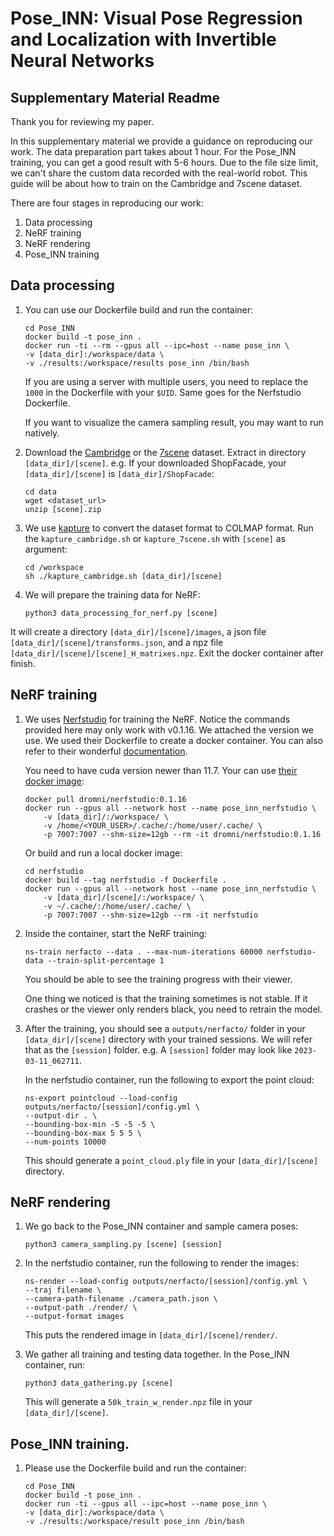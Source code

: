 # Pose_INN: Visual Pose Regression and Localization with Invertible Neural Networks
## Supplementary Material Readme

Thank you for reviewing my paper. 

In this supplementary material we provide a guidance on reproducing our work. The data preparation part takes about 1 hour. For the Pose_INN training, you can get a good result with 5-6 hours. Due to the file size limit, we can't share the custom data recorded with the real-world robot. This guide will be about how to train on the Cambridge and 7scene dataset.

There are four stages in reproducing our work: 
1. Data processing
2. NeRF training
3. NeRF rendering
4. Pose_INN training

## Data processing

1. You can use our Dockerfile build and run the container:
    ```
    cd Pose_INN
    docker build -t pose_inn .
    docker run -ti --rm --gpus all --ipc=host --name pose_inn \
    -v [data_dir]:/workspace/data \
    -v ./results:/workspace/results pose_inn /bin/bash
    ```
    If you are using a server with multiple users, you need to replace the `1000` in the Dockerfile with your `$UID`. Same goes for the Nerfstudio Dockerfile.

    If you want to visualize the camera sampling result, you may want to run natively.

1. Download the [Cambridge](https://www.repository.cam.ac.uk/handle/1810/251342) or the [7scene](https://www.microsoft.com/en-us/research/project/rgb-d-dataset-7-scenes/) dataset. Extract in directory `[data_dir]/[scene]`. e.g. If your downloaded ShopFacade, your `[data_dir]/[scene]` is `[data_dir]/ShopFacade`:
    ```
    cd data
    wget <dataset_url>
    unzip [scene].zip
    ```

2. We use [kapture](https://github.com/naver/kapture) to convert the dataset format to COLMAP format. Run the `kapture_cambridge.sh` or `kapture_7scene.sh` with `[scene]` as argument:
    ```
    cd /workspace
    sh ./kapture_cambridge.sh [data_dir]/[scene]
    ```

3. We will prepare the training data for NeRF: 
    ```
    python3 data_processing_for_nerf.py [scene]
    ```

It will create a directory `[data_dir]/[scene]/images`, a json file `[data_dir]/[scene]/transforms.json`, and a npz file `[data_dir]/[scene]/[scene]_H_matrixes.npz`. Exit the docker container after finish.



## NeRF training

1. We uses [Nerfstudio](https://github.com/nerfstudio-project/nerfstudio/tree/v0.1.16) for training the NeRF. Notice the commands provided here may only work with v0.1.16. We attached the version we use. We used their Dockerfile to create a docker container. You can also refer to their wonderful [documentation](https://github.com/nerfstudio-project/nerfstudio/blob/v0.1.16/docs/quickstart/installation.md).

    You need to have cuda version newer than 11.7. Your can use [their docker image](https://hub.docker.com/layers/dromni/nerfstudio/0.1.16/images/sha256-de540fc3e53b62428a4787de78e09feffc84cfbadcca6b4afe4df40a78d3fd92?context=explore):
    
    ```
    docker pull dromni/nerfstudio:0.1.16
    docker run --gpus all --network host --name pose_inn_nerfstudio \
        -v [data_dir]/:/workspace/ \
        -v /home/<YOUR_USER>/.cache/:/home/user/.cache/ \
        -p 7007:7007 --shm-size=12gb --rm -it dromni/nerfstudio:0.1.16
    ```

    Or build and run a local docker image:
    ```
    cd nerfstudio
    docker build --tag nerfstudio -f Dockerfile .
    docker run --gpus all --network host --name pose_inn_nerfstudio \
        -v [data_dir]/[scene]/:/workspace/ \
        -v ~/.cache/:/home/user/.cache/ \
        -p 7007:7007 --shm-size=12gb --rm -it nerfstudio
    ```

2. Inside the container, start the NeRF training:
    ```
    ns-train nerfacto --data . --max-num-iterations 60000 nerfstudio-data --train-split-percentage 1  
    ```
    You should be able to see the training progress with their viewer. 
    
    One thing we noticed is that the training sometimes is not stable. If it crashes or the viewer only renders black, you need to retrain the model.  

3. After the training, you should see a `outputs/nerfacto/` folder in your `[data_dir]/[scene]` directory with your trained sessions. We will refer that as the `[session]` folder. e.g. A `[session]` folder may look like `2023-03-11_062711`.

    In the nerfstudio container, run the following to export the point cloud:
    ```
    ns-export pointcloud --load-config outputs/nerfacto/[session]/config.yml \
    --output-dir . \
    --bounding-box-min -5 -5 -5 \
    --bounding-box-max 5 5 5 \
    --num-points 10000
    ```
    This should generate a `point_cloud.ply` file in your `[data_dir]/[scene]` directory.

## NeRF rendering

1. We go back to the Pose_INN container and sample camera poses:
    ```
    python3 camera_sampling.py [scene] [session]
    ```

2. In the nerfstudio container, run the following to render the images:
    ```
    ns-render --load-config outputs/nerfacto/[session]/config.yml \
    --traj filename \
    --camera-path-filename ./camera_path.json \
    --output-path ./render/ \
    --output-format images
    ```
    This puts the rendered image in `[data_dir]/[scene]/render/`.

2. We gather all training and testing data together. In the Pose_INN container, run:
    ```
    python3 data_gathering.py [scene]
    ```

    This will generate a `50k_train_w_render.npz` file in your `[data_dir]/[scene]`.

## Pose_INN training.

1. Please use the Dockerfile build and run the container:
    ```
    cd Pose_INN
    docker build -t pose_inn .
    docker run -ti --gpus all --ipc=host --name pose_inn \
    -v [data_dir]:/workspace/data \
    -v ./results:/workspace/result pose_inn /bin/bash
    ```




